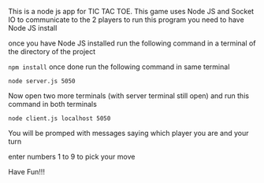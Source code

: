This is a node js app for TIC TAC TOE. This game uses Node JS and Socket IO to communicate to the 2 players
to run this program you need to have Node JS install 

once you have Node JS installed run the following command in a 
terminal of the directory of the project

```npm install```
once done run the following command in same terminal

```node server.js 5050```

Now open two more terminals (with server terminal still open)
and run this command in both terminals

```node client.js localhost 5050```

You will be promped with messages saying which player you are and your turn

enter numbers 1 to 9 to pick your move 

Have Fun!!!

